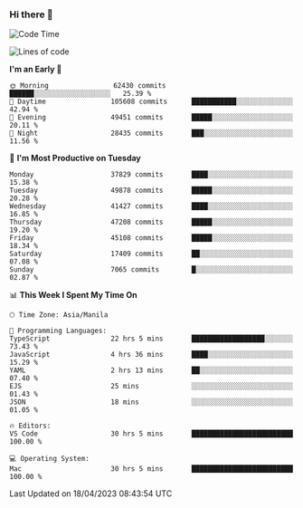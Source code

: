 ### Hi there 👋

<!--START_SECTION:waka-->
![Code Time](http://img.shields.io/badge/Code%20Time-3%2C857%20hrs%2038%20mins-blue)

![Lines of code](https://img.shields.io/badge/From%20Hello%20World%20I%27ve%20Written-100.1%20million%20lines%20of%20code-blue)

**I'm an Early 🐤** 

```text
🌞 Morning                62430 commits       ██████░░░░░░░░░░░░░░░░░░░   25.39 % 
🌆 Daytime                105608 commits      ███████████░░░░░░░░░░░░░░   42.94 % 
🌃 Evening                49451 commits       █████░░░░░░░░░░░░░░░░░░░░   20.11 % 
🌙 Night                  28435 commits       ███░░░░░░░░░░░░░░░░░░░░░░   11.56 % 
```
📅 **I'm Most Productive on Tuesday** 

```text
Monday                   37829 commits       ████░░░░░░░░░░░░░░░░░░░░░   15.38 % 
Tuesday                  49878 commits       █████░░░░░░░░░░░░░░░░░░░░   20.28 % 
Wednesday                41427 commits       ████░░░░░░░░░░░░░░░░░░░░░   16.85 % 
Thursday                 47208 commits       █████░░░░░░░░░░░░░░░░░░░░   19.20 % 
Friday                   45108 commits       █████░░░░░░░░░░░░░░░░░░░░   18.34 % 
Saturday                 17409 commits       ██░░░░░░░░░░░░░░░░░░░░░░░   07.08 % 
Sunday                   7065 commits        █░░░░░░░░░░░░░░░░░░░░░░░░   02.87 % 
```


📊 **This Week I Spent My Time On** 

```text
🕑︎ Time Zone: Asia/Manila

💬 Programming Languages: 
TypeScript               22 hrs 5 mins       ██████████████████░░░░░░░   73.43 % 
JavaScript               4 hrs 36 mins       ████░░░░░░░░░░░░░░░░░░░░░   15.29 % 
YAML                     2 hrs 13 mins       ██░░░░░░░░░░░░░░░░░░░░░░░   07.40 % 
EJS                      25 mins             ░░░░░░░░░░░░░░░░░░░░░░░░░   01.43 % 
JSON                     18 mins             ░░░░░░░░░░░░░░░░░░░░░░░░░   01.05 % 

🔥 Editors: 
VS Code                  30 hrs 5 mins       █████████████████████████   100.00 % 

💻 Operating System: 
Mac                      30 hrs 5 mins       █████████████████████████   100.00 % 
```


 Last Updated on 18/04/2023 08:43:54 UTC
<!--END_SECTION:waka-->


<!--
**rad182/rad182** is a ✨ _special_ ✨ repository because its `README.md` (this file) appears on your GitHub profile.

Here are some ideas to get you started:

- 🔭 I’m currently working on ...
- 🌱 I’m currently learning ...
- 👯 I’m looking to collaborate on ...
- 🤔 I’m looking for help with ...
- 💬 Ask me about ...
- 📫 How to reach me: ...
- 😄 Pronouns: ...
- ⚡ Fun fact: ...
-->
